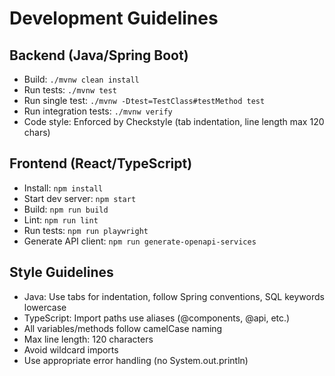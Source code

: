 # Development Guidelines

## Backend (Java/Spring Boot)
- Build: `./mvnw clean install`
- Run tests: `./mvnw test`
- Run single test: `./mvnw -Dtest=TestClass#testMethod test`
- Run integration tests: `./mvnw verify`
- Code style: Enforced by Checkstyle (tab indentation, line length max 120 chars)

## Frontend (React/TypeScript)
- Install: `npm install`
- Start dev server: `npm start`
- Build: `npm run build`
- Lint: `npm run lint`
- Run tests: `npm run playwright`
- Generate API client: `npm run generate-openapi-services`

## Style Guidelines
- Java: Use tabs for indentation, follow Spring conventions, SQL keywords lowercase
- TypeScript: Import paths use aliases (@components, @api, etc.)
- All variables/methods follow camelCase naming
- Max line length: 120 characters
- Avoid wildcard imports
- Use appropriate error handling (no System.out.println)